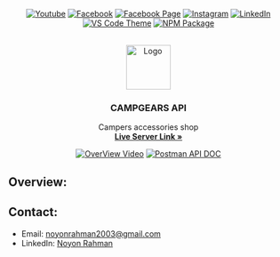 <div align="center">

[![Youtube][youtube-shield]][youtube-url]
[![Facebook][facebook-shield]][facebook-url]
[![Facebook Page][facebook-shield]][facebook-group-url]
[![Instagram][instagram-shield]][instagram-url]
[![LinkedIn][linkedin-shield]][linkedin-url]
[![VS Code Theme][vscode-shield]][vscode-theme-url]
[![NPM Package][npm-shield]][npm-package-url]

</div>

<!-- PROJECT LOGO -->

<br />
<div align="center">
  <a href="https://github.com/noyonalways/l2-assignment-3">
    <img src="https://i.ibb.co/c64q254/noyon-logo-dark.png" alt="Logo" width="80" height="80">
  </a>
  <h3 align="center">CAMPGEARS API</h3>
    <p align="center">
      Campers accessories shop
    <br />
    <a href="#">
      <strong>Live Server Link »</strong>
    </a>
    
[![OverView Video][overview-video-shield]][overview-video-url]
[![Postman API DOC][postman-shield]][postman-api-doc-url]

  </p>
</div>

## Overview:

## Contact:

- Email: [noyonrahman2003@gmail.com](mailto:noyonrahman2003@gmail.com)
- LinkedIn: [Noyon Rahman](https://linkedin.com/in/noyonalways)

[youtube-shield]: https://img.shields.io/badge/-Youtube-black.svg?style=round-square&logo=youtube&color=555&logoColor=white
[youtube-url]: https://youtube.com/@deskofnoyon
[facebook-shield]: https://img.shields.io/badge/-Facebook-black.svg?style=round-square&logo=facebook&color=555&logoColor=white
[facebook-url]: https://facebook.com/noyonalways
[facebook-group-url]: https://facebook.com/webbronoyon
[instagram-shield]: https://img.shields.io/badge/-Instagram-black.svg?style=round-square&logo=instagram&color=555&logoColor=white
[instagram-url]: https://instagram.com/noyonalways
[linkedin-shield]: https://img.shields.io/badge/-LinkedIn-black.svg?style=round-square&logo=linkedin&colorB=555
[linkedin-url]: https://linkedin.com/in/noyonalways
[vscode-shield]: https://img.shields.io/badge/-VS%20Code%20Theme-black.svg?style=round-square&logo=visualstudiocode&colorB=555
[vscode-theme-url]: https://marketplace.visualstudio.com/items?itemName=noyonalways.codevibe-themes
[npm-shield]: https://img.shields.io/badge/-Package-black.svg?style=round-square&logo=npm&color=555&logoColor=white
[npm-package-url]: https://www.npmjs.com/package/the-magic-readme
[postman-shield]: https://img.shields.io/badge/-Postman_API_DOC-black.svg?style=round-square&logo=postman&color=555
[postman-api-doc-url]: https://documenter.getpostman.com/view/20724567/2sA3XV8esS
[overview-video-shield]: https://img.shields.io/badge/-Overview_Video-black.svg?style=round-square&logo=youtube&color=555&logoColor=c4302b
[overview-video-url]: https://youtu.be/J4QolLkmus4
